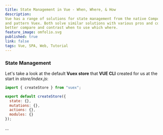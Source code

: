 ```yaml
---
title: State Management in Vue - When, Where, & How
description: 
Vue has a range of solutions for state management from the native Composition API in Vue 3 to the Redux-like library 
and pattern Vuex. Both solve similar solutions with various pros and cons. We approach both solving a similar problem to
better compare and contrast when to use which where.
feature_image: omfolio.svg
published: true
link: false
tags: Vue, SPA, Web, Tutorial
---
```


### State Management

Let's take a look at the default **Vuex store** that **VUE CLI** created for us at the start in *store/index.js*:

``` javascript
import { createStore } from "vuex";

export default createStore({
  state: {},
  mutations: {},
  actions: {},
  modules: {}
});
```
...